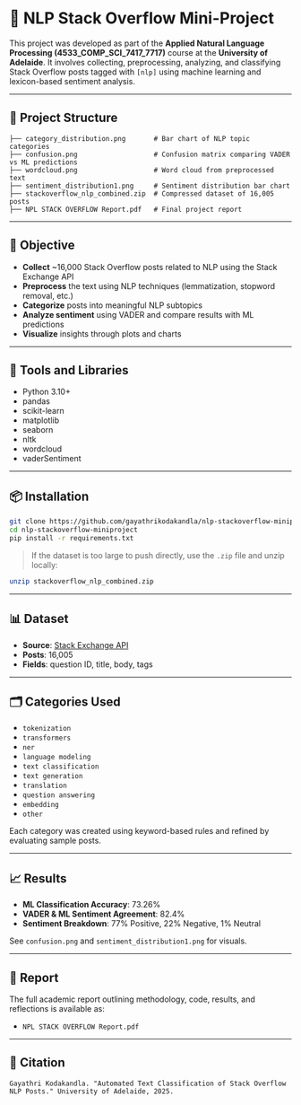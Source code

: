 


# 🧠 NLP Stack Overflow Mini-Project

This project was developed as part of the **Applied Natural Language Processing (4533_COMP_SCI_7417_7717)** course at the **University of Adelaide**. It involves collecting, preprocessing, analyzing, and classifying Stack Overflow posts tagged with `[nlp]` using machine learning and lexicon-based sentiment analysis.

---

## 📂 Project Structure

```
├── category_distribution.png       # Bar chart of NLP topic categories
├── confusion.png                   # Confusion matrix comparing VADER vs ML predictions
├── wordcloud.png                   # Word cloud from preprocessed text
├── sentiment_distribution1.png     # Sentiment distribution bar chart
├── stackoverflow_nlp_combined.zip  # Compressed dataset of 16,005 posts
├── NPL STACK OVERFLOW Report.pdf   # Final project report
```

---

## 📌 Objective

- **Collect** ~16,000 Stack Overflow posts related to NLP using the Stack Exchange API
- **Preprocess** the text using NLP techniques (lemmatization, stopword removal, etc.)
- **Categorize** posts into meaningful NLP subtopics
- **Analyze sentiment** using VADER and compare results with ML predictions
- **Visualize** insights through plots and charts

---

## 🧰 Tools and Libraries

- Python 3.10+
- pandas
- scikit-learn
- matplotlib
- seaborn
- nltk
- wordcloud
- vaderSentiment

---

## 📦 Installation

```bash
git clone https://github.com/gayathrikodakandla/nlp-stackoverflow-miniproject.git
cd nlp-stackoverflow-miniproject
pip install -r requirements.txt
```

> If the dataset is too large to push directly, use the `.zip` file and unzip locally:
```bash
unzip stackoverflow_nlp_combined.zip
```

---

## 📊 Dataset

- **Source**: [Stack Exchange API](https://api.stackexchange.com/)
- **Posts**: 16,005
- **Fields**: question ID, title, body, tags

---

## 🗂️ Categories Used

- `tokenization`
- `transformers`
- `ner`
- `language modeling`
- `text classification`
- `text generation`
- `translation`
- `question answering`
- `embedding`
- `other`

Each category was created using keyword-based rules and refined by evaluating sample posts.

---

## 📈 Results

- **ML Classification Accuracy**: 73.26%
- **VADER & ML Sentiment Agreement**: 82.4%
- **Sentiment Breakdown**: 77% Positive, 22% Negative, 1% Neutral

See `confusion.png` and `sentiment_distribution1.png` for visuals.

---

## 📄 Report

The full academic report outlining methodology, code, results, and reflections is available as:
- `NPL STACK OVERFLOW Report.pdf`

---

## 🔗 Citation

```
Gayathri Kodakandla. "Automated Text Classification of Stack Overflow NLP Posts." University of Adelaide, 2025.


